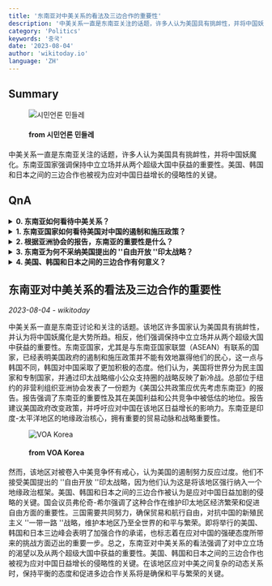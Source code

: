 ```yaml
---
title: '东南亚对中美关系的看法及三边合作的重要性'
description: '中美关系一直是东南亚关注的话题，许多人认为美国具有挑衅性，并将中国妖魔化。东南亚国家强调保持中立立场并从两个超级大国中获益的重要性。美国、韩国和日本之间的三边合作也被视为应对中国日益增长的侵略性的关键。'
category: 'Politics'
keywords: '중국'
date: '2023-08-04'
author: 'wikitoday.io'
language: 'ZH'
---
```


## Summary



<figure>
    <img src="https://cdn.mindlenews.com/news/thumbnail/202308/4460_11338_1511_v150.jpg" alt="시민언론 민들레" />
    <figcaption>
        <h4> from 시민언론 민들레</h4>
    </figcaption>
</figure>


中美关系一直是东南亚关注的话题，许多人认为美国具有挑衅性，并将中国妖魔化。东南亚国家强调保持中立立场并从两个超级大国中获益的重要性。美国、韩国和日本之间的三边合作也被视为应对中国日益增长的侵略性的关键。


## QnA

    
<details>
        <summary><b>0. 东南亚如何看待中美关系？</b></summary>
        东南亚许多国家认为美国具有挑衅性，并认为妖魔化中国是大势所趋。他们强调中立，旨在从两个超级大国中获益。
    </details>
    
<details>
        <summary><b>1. 东南亚国家如何看待美国对中国的遏制和施压政策？</b></summary>
        东南亚国家，尤其是东盟成员国，并不认为美国的遏制和施压政策是有效的。他们认为这反映了一种新的冷战，不会被这种努力所动摇。
    </details>
    
<details>
        <summary><b>2. 根据亚洲协会的报告，东南亚的重要性是什么？</b></summary>
        亚洲协会的报告强调了东南亚的重要性，而东南亚在美国的利益和公开竞争中往往被低估。报告建议改变政策，呼吁应对中国在该地区日益增长的影响力。
    </details>
    
<details>
        <summary><b>3. 东南亚为何不采纳美国提出的 ''自由开放 ''印太战略？</b></summary>
        东南亚认为美国提出的战略是将该地区强行纳入地缘政治框架的一种方式。他们认为这不符合他们的利益和目标。
    </details>
    
<details>
        <summary><b>4. 美国、韩国和日本之间的三边合作有何意义？</b></summary>
        美国、韩国和日本之间的三边合作被视为应对中国日益加剧的侵略的关键。其目的是确保贸易和航行自由，对抗中国的 ''一带一路 ''战略，维护印太地区的和平与繁荣。
    </details>
    


## 东南亚对中美关系的看法及三边合作的重要性

_2023-08-04 - wikitoday_

中美关系一直是东南亚讨论和关注的话题。该地区许多国家认为美国具有挑衅性，并认为将中国妖魔化是大势所趋。相反，他们强调保持中立立场并从两个超级大国中获益的重要性。东南亚国家，尤其是与东南亚国家联盟（ASEAN）有联系的国家，已经表明美国政府的遏制和施压政策并不能有效地赢得他们的民心，这一点与韩国不同，韩国对中国采取了更加积极的态度。他们认为，美国将世界分为民主国家和专制国家，并通过印太战略缩小公众支持圈的战略反映了新冷战。总部位于纽约的非营利组织亚洲协会发表了一份题为《美国公共政策应优先考虑东南亚》的报告。报告强调了东南亚的重要性及其在美国利益和公共竞争中被低估的地位。报告建议美国政府改变政策，并呼吁应对中国在该地区日益增长的影响力。东南亚是印度-太平洋地区的地缘政治核心，拥有重要的贸易动脉和战略重要性。


<figure>
    <img src="https://gdb.voanews.com/01000000-0aff-0242-b0e3-08db5b043c7a_w1200_r1.jpg" alt="VOA Korea" />
    <figcaption>
        <h4> from VOA Korea</h4>
    </figcaption>
</figure>


然而，该地区对被卷入中美竞争怀有戒心，认为美国的遏制努力反应过度。他们不接受美国提出的 ''自由开放 ''印太战略，因为他们认为这是将该地区强行纳入一个地缘政治框架。美国、韩国和日本之间的三边合作被认为是应对中国日益加剧的侵略的关键。国会议员弗伦奇-希尔强调了这种合作在维护印太地区经济繁荣和促进自由方面的重要性。三国需要共同努力，确保贸易和航行自由，对抗中国的新殖民主义 ''一带一路 ''战略，维护本地区乃至全世界的和平与繁荣。即将举行的美国、韩国和日本三边峰会表明了加强合作的承诺，也标志着在应对中国的强硬态度所带来的挑战方面迈出的重要一步。总之，东南亚对中美关系的看法强调了对中立立场的渴望以及从两个超级大国中获益的重要性。美国、韩国和日本之间的三边合作也被视为应对中国日益增长的侵略性的关键。在该地区应对中美之间复杂的动态关系时，保持平衡的态度和促进多边合作关系将是确保和平与繁荣的关键。
